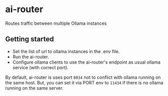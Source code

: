 # ai-router

Routes traffic between multiple Ollama instances

## Getting started

- Set the list of url to ollama instances in the .env file.
- Run the ai-router.
- Configure ollama clients to use the ai-router's endpoint as usual ollama service (with correct port).

By default, ai-router is uses port `8034` not to conflict with ollama running on the same host.
But, you can set it via PORT env to `11434` if there is no ollama running on the same server.
